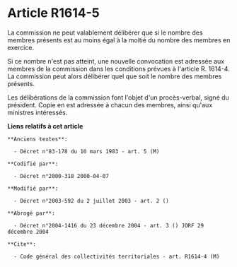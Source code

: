 # Article R1614-5

La commission ne peut valablement délibérer que si le nombre des membres présents est au moins égal à la moitié du nombre des
membres en exercice.

Si ce nombre n'est pas atteint, une nouvelle convocation est adressée aux membres de la commission dans les conditions
prévues à l'article R. 1614-4. La commission peut alors délibérer quel que soit le nombre des membres présents.

Les délibérations de la commission font l'objet d'un procès-verbal, signé du président. Copie en est adressée à chacun des
membres, ainsi qu'aux ministres intéressés.

**Liens relatifs à cet article**

	**Anciens textes**:

	  - Décret n°83-178 du 10 mars 1983 - art. 5 (M)

	**Codifié par**:

	  - Décret n°2000-318 2000-04-07

	**Modifié par**:

	  - Décret n°2003-592 du 2 juillet 2003 - art. 2 ()

	**Abrogé par**:

	  - Décret n°2004-1416 du 23 décembre 2004 - art. 3 () JORF 29 décembre 2004

	**Cite**:

	  - Code général des collectivités territoriales - art. R1614-4 (M)
